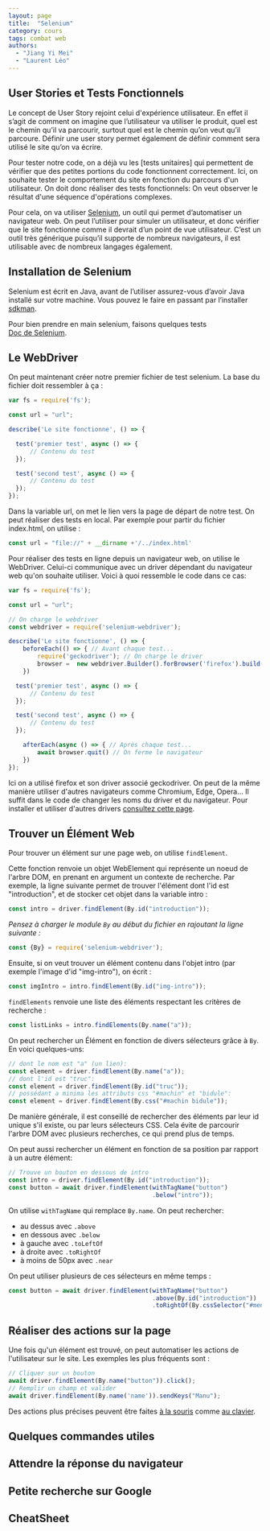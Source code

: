 ```yaml
---
layout: page
title:  "Selenium"
category: cours
tags: combat web
authors: 
  - "Jiang Yi Mei"
  - "Laurent Léo"
---
```


## User Stories et Tests Fonctionnels

Le concept de User Story rejoint celui d'expérience utilisateur.  En effet il s’agit de comment on imagine que l’utilisateur va utiliser le produit, quel est le chemin qu’il va parcourir, surtout quel est le chemin qu’on veut qu’il parcoure. Définir une user story permet également de définir comment sera utilisé le site qu’on va écrire. 

Pour tester notre code, on a déjà vu les [tests unitaires] qui permettent de vérifier que des petites portions du code fonctionnent correctement. 
Ici, on souhaite tester le comportement du site en fonction du parcours d'un utilisateur. 
On doit donc réaliser des tests fonctionnels: On veut observer le résultat d'une séquence d'opérations complexes.

Pour cela, on va utiliser [Selenium](https://www.selenium.dev), un outil qui permet d’automatiser un navigateur web. On peut l’utiliser pour simuler un utilisateur, et donc vérifier que le site fonctionne comme il devrait d’un point de vue utilisateur. 
C’est un outil très générique puisqu’il supporte de nombreux navigateurs, il est utilisable avec de nombreux langages également. 

## Installation de Selenium

Selenium est écrit en Java, avant de l’utiliser assurez-vous d’avoir Java installé sur votre machine. Vous pouvez le faire en passant par l’installer [sdkman](https://sdkman.io).

Pour bien prendre en main selenium, faisons quelques tests\
[Doc de Selenium](https://www.selenium.dev/documentation/en/).

## Le WebDriver

On peut maintenant créer notre premier fichier de test selenium.
La base du fichier doit ressembler à ça :

~~~js
var fs = require('fs');

const url = "url";

describe('Le site fonctionne', () => {

  test('premier test', async () => {
      // Contenu du test
  });

  test('second test', async () => {
      // Contenu du test
  });
});
~~~

Dans la variable url, on met le lien vers la page de départ de notre test.
On peut réaliser des tests en local. Par exemple pour partir du fichier index.html, on utilise :

~~~js
const url = "file://" + __dirname +'/../index.html'
~~~

Pour réaliser des tests en ligne depuis un navigateur web, on utilise le WebDriver.
Celui-ci communique avec un driver dépendant du navigateur web qu'on souhaite utiliser.
Voici à quoi ressemble le code dans ce cas:

~~~js
var fs = require('fs');

const url = "url";

// On charge le webdriver
const webdriver = require('selenium-webdriver');

describe('Le site fonctionne', () => {
    beforeEach(() => { // Avant chaque test...
        require('geckodriver'); // On charge le driver
        browser =  new webdriver.Builder().forBrowser('firefox').build() // On ouvre le navigateur web
    })

  test('premier test', async () => {
      // Contenu du test
  });

  test('second test', async () => {
      // Contenu du test
  });

    afterEach(async () => { // Après chaque test...
        await browser.quit() // On ferme le navigateur
    })
});
~~~

Ici on a utilisé firefox et son driver associé geckodriver.
On peut de la même manière utiliser d'autres navigateurs comme Chromium, Edge, Opera...
Il suffit dans le code de changer les noms du driver et du navigateur.
Pour installer et utiliser d'autres drivers [consultez cette page](https://www.selenium.dev/documentation/fr/webdriver/driver_requirements/).

## Trouver un Élément Web

Pour trouver un élément sur une page web, on utilise `findElement`.

Cette fonction renvoie un objet WebElement qui représente un noeud de l'arbre DOM,
en prenant en argument un contexte de recherche.
Par exemple, la ligne suivante permet de trouver l'élément dont l'id est "introduction", 
et de stocker cet objet dans la variable intro :
~~~js
const intro = driver.findElement(By.id("introduction")); 
~~~
*Pensez à charger le module `By` au début du fichier en rajoutant la ligne suivante :*
~~~js
const {By} = require('selenium-webdriver');
~~~

Ensuite, si on veut trouver un élément contenu dans l'objet intro (par exemple l'image d'id "img-intro"), on écrit :
~~~js
const imgIntro = intro.findElement(By.id("img-intro")); 
~~~

`findElements` renvoie une liste des éléments respectant les critères de recherche :
~~~js
const listLinks = intro.findElements(By.name("a")); 
~~~

On peut rechercher un Élément en fonction de divers sélecteurs grâce à `By`. En voici quelques-uns:
~~~js
// dont le nom est "a" (un lien):
const element = driver.findElement(By.name("a"));
// dont l'id est "truc":
const element = driver.findElement(By.id("truc"));
// possédant a minima les attributs css "#machin" et "bidule":
const element = driver.findElement(By.css("#machin bidule"));
~~~

De manière générale, il est conseillé de rechercher des éléments par leur id unique s'il existe,
ou par leurs sélecteurs CSS.
Cela évite de parcourir l'arbre DOM avec plusieurs recherches, ce qui prend plus de temps.

On peut aussi rechercher un élément en fonction de sa position par rapport à un autre élément:
~~~js
// Trouve un bouton en dessous de intro
const intro = driver.findElement(By.id("introduction"));
const button = await driver.findElement(withTagName("button")
                                        .below("intro"));
~~~
On utilise `withTagName` qui remplace `By.name`.
On peut rechercher:
- au dessus avec `.above`
- en dessous avec `.below`
- à gauche avec `.toLeftOf`
- à droite avec `.toRightOf`
- à moins de 50px avec `.near`

On peut utiliser plusieurs de ces sélecteurs en même temps :

~~~js
const button = await driver.findElement(withTagName("button")
                                        .above(By.id("introduction"))
                                        .toRightOf(By.cssSelector("#menu")));
~~~

## Réaliser des actions sur la page

Une fois qu'un élément est trouvé, on peut automatiser les actions de l'utilisateur sur le site.
Les exemples les plus fréquents sont : 
~~~js
// Cliquer sur un bouton
await driver.findElement(By.name("button")).click();
// Remplir un champ et valider
await driver.findElement(By.name('name')).sendKeys("Manu");
~~~

Des actions plus précises peuvent être faites 
[à la souris](https://www.selenium.dev/documentation/fr/support_packages/mouse_and_keyboard_actions_in_detail/) 
comme [au clavier](https://www.selenium.dev/documentation/fr/webdriver/keyboard/).

## Quelques commandes utiles



## Attendre la réponse du navigateur



## Petite recherche sur Google



## CheatSheet

